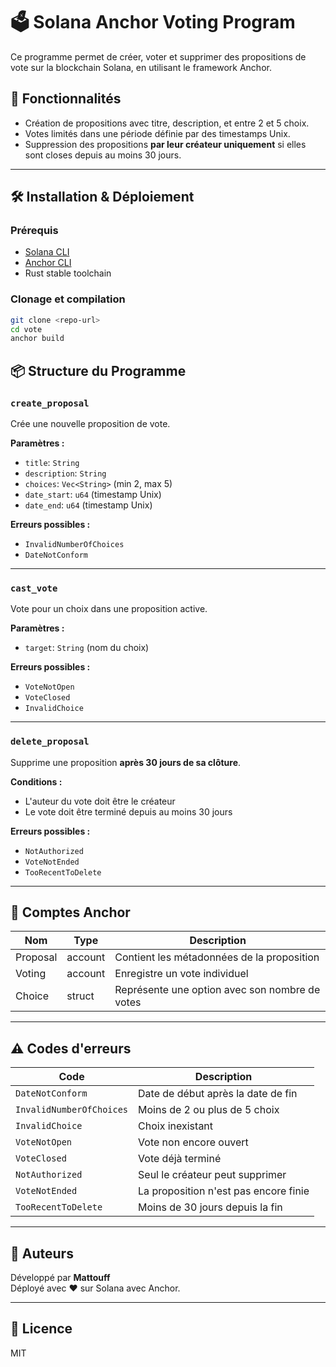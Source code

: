 # 🗳️ Solana Anchor Voting Program

Ce programme permet de créer, voter et supprimer des propositions de vote sur la blockchain Solana, en utilisant le framework Anchor.

## 🚀 Fonctionnalités

- Création de propositions avec titre, description, et entre 2 et 5 choix.
- Votes limités dans une période définie par des timestamps Unix.
- Suppression des propositions **par leur créateur uniquement** si elles sont closes depuis au moins 30 jours.

---

## 🛠️ Installation & Déploiement

### Prérequis

- [Solana CLI](https://docs.solana.com/cli/install-solana-cli-tools)
- [Anchor CLI](https://book.anchor-lang.com/chapter_1/installation.html)
- Rust stable toolchain

### Clonage et compilation

```bash
git clone <repo-url>
cd vote
anchor build
```

## 📦 Structure du Programme

### `create_proposal`

Crée une nouvelle proposition de vote.

**Paramètres :**
- `title`: `String`
- `description`: `String`
- `choices`: `Vec<String>` (min 2, max 5)
- `date_start`: `u64` (timestamp Unix)
- `date_end`: `u64` (timestamp Unix)

**Erreurs possibles :**
- `InvalidNumberOfChoices`
- `DateNotConform`

---

### `cast_vote`

Vote pour un choix dans une proposition active.

**Paramètres :**
- `target`: `String` (nom du choix)

**Erreurs possibles :**
- `VoteNotOpen`
- `VoteClosed`
- `InvalidChoice`

---

### `delete_proposal`

Supprime une proposition **après 30 jours de sa clôture**.

**Conditions :**
- L'auteur du vote doit être le créateur
- Le vote doit être terminé depuis au moins 30 jours

**Erreurs possibles :**
- `NotAuthorized`
- `VoteNotEnded`
- `TooRecentToDelete`

---

## 🧾 Comptes Anchor

| Nom      | Type     | Description                                 |
|----------|----------|---------------------------------------------|
| Proposal | account  | Contient les métadonnées de la proposition  |
| Voting   | account  | Enregistre un vote individuel               |
| Choice   | struct   | Représente une option avec son nombre de votes |

---

## ⚠️ Codes d'erreurs

| Code                   | Description                                  |
|------------------------|----------------------------------------------|
| `DateNotConform`       | Date de début après la date de fin           |
| `InvalidNumberOfChoices` | Moins de 2 ou plus de 5 choix             |
| `InvalidChoice`        | Choix inexistant                             |
| `VoteNotOpen`          | Vote non encore ouvert                       |
| `VoteClosed`           | Vote déjà terminé                            |
| `NotAuthorized`        | Seul le créateur peut supprimer              |
| `VoteNotEnded`         | La proposition n'est pas encore finie        |
| `TooRecentToDelete`    | Moins de 30 jours depuis la fin              |

---

## 👤 Auteurs

Développé par **Mattouff**  
Déployé avec ❤️ sur Solana avec Anchor.

---

## 📄 Licence

MIT
